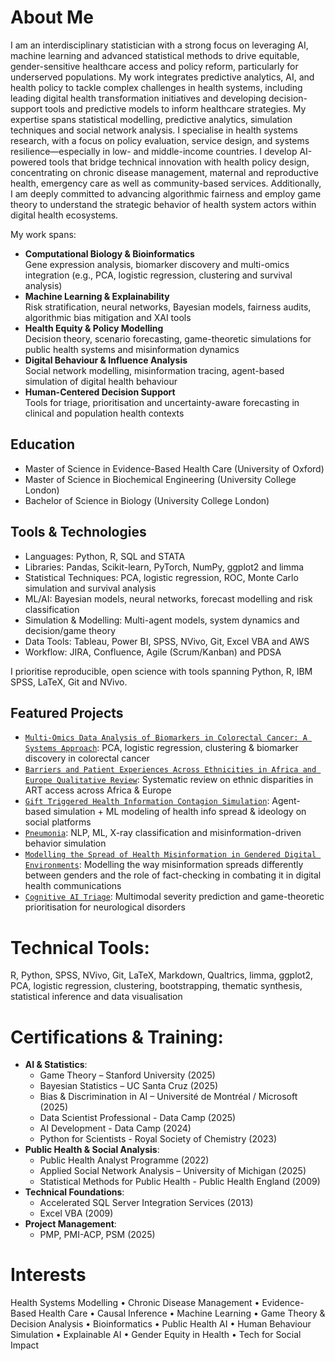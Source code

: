 # About Me
I am an interdisciplinary statistician with a strong focus on leveraging AI, machine learning and advanced statistical methods to drive equitable, gender-sensitive healthcare access and policy reform, particularly for underserved populations. My work integrates predictive analytics, AI, and health policy to tackle complex challenges in health systems, including leading digital health transformation initiatives and developing decision-support tools and predictive models to inform healthcare strategies.
My expertise spans statistical modelling, predictive analytics, simulation techniques and social network analysis. I specialise in health systems research, with a focus on policy evaluation, service design, and systems resilience—especially in low- and middle-income countries. I develop AI-powered tools that bridge technical innovation with health policy design, concentrating on chronic disease management, maternal and reproductive health, emergency care as well as community-based services. Additionally, I am deeply committed to advancing algorithmic fairness and employ game theory to understand the strategic behavior of health system actors within digital health ecosystems.

My work spans:

* **Computational Biology & Bioinformatics**  
Gene expression analysis, biomarker discovery and multi-omics integration (e.g., PCA, logistic regression, clustering and survival analysis)
* **Machine Learning & Explainability**  
Risk stratification, neural networks, Bayesian models, fairness audits, algorithmic bias mitigation and XAI tools
* **Health Equity & Policy Modelling**  
Decision theory, scenario forecasting, game-theoretic simulations for public health systems and misinformation dynamics
* **Digital Behaviour & Influence Analysis**  
Social network modelling, misinformation tracing, agent-based simulation of digital health behaviour
* **Human-Centered Decision Support**  
Tools for triage, prioritisation and uncertainty-aware forecasting in clinical and population health contexts

## Education
* Master of Science in Evidence-Based Health Care (University of Oxford)
* Master of Science in Biochemical Engineering (University College London)
* Bachelor of Science in Biology (University College London)

## Tools & Technologies
* Languages: Python, R, SQL and STATA
* Libraries: Pandas, Scikit-learn, PyTorch, NumPy, ggplot2 and limma
* Statistical Techniques: PCA, logistic regression, ROC, Monte Carlo simulation and survival analysis
* ML/AI: Bayesian models, neural networks, forecast modelling and risk classification
* Simulation & Modelling: Multi-agent models, system dynamics and decision/game theory
* Data Tools: Tableau, Power BI, SPSS, NVivo, Git, Excel VBA and AWS
* Workflow: JIRA, Confluence, Agile (Scrum/Kanban) and PDSA

I prioritise reproducible, open science with tools spanning Python, R, IBM SPSS, LaTeX, Git and NVivo.

## Featured Projects
* [`Multi-Omics Data Analysis of Biomarkers in Colorectal Cancer: A Systems Approach`](https://github.com/ihe-k/Multi-Omics-Data-Analysis-of-Biomarkers-in-Colorectal-Cancer-A-Systems-Approach): PCA, logistic regression, clustering & biomarker discovery in colorectal cancer
* [`Barriers and Patient Experiences Across Ethnicities in Africa and Europe Qualitative Review`](https://github.com/ihe-k/Barriers-and-Patient-Experiences-Across-Ethnicities-in-Africa-and-Europe-Qual-Systematic-Review): Systematic review on ethnic disparities in ART access across Africa & Europe
* [`Gift Triggered Health Information Contagion Simulation`](https://github.com/ihe-k/Social-Contagion-Gift-Giving-Simulation): Agent-based simulation + ML modeling of health info spread & ideology on social platforms
* [`Pneumonia`](https://github.com/ihe-k/Pneumonia-Risk-and-Misinformation-Impact-on-Health-Seeking-Behaviours): NLP, ML, X-ray classification and misinformation-driven behavior simulation
* [`Modelling the Spread of Health Misinformation in Gendered Digital Environments`](https://github.com/ihe-k/Modelling-the-Spread-of-Health-Misinformation-in-Gendered-Digital-Environments): Modelling the way misinformation spreads differently between genders and the role of fact-checking in combating it in digital health communications
* [`Cognitive AI Triage`](https://github.com/ihe-k/Cognitive_AI_Triage): Multimodal severity prediction and game-theoretic prioritisation for neurological disorders

# Technical Tools:
R, Python, SPSS, NVivo, Git, LaTeX, Markdown, Qualtrics, limma, ggplot2, PCA, logistic regression, clustering, bootstrapping, thematic synthesis, statistical inference and data visualisation

# Certifications & Training:
- **AI & Statistics**:  
  - Game Theory – Stanford University (2025)  
  - Bayesian Statistics – UC Santa Cruz (2025)  
  - Bias & Discrimination in AI – Université de Montréal / Microsoft (2025)  
  - Data Scientist Professional - Data Camp (2025)
  - AI Development - Data Camp (2024)  
  - Python for Scientists - Royal Society of Chemistry (2023)  
- **Public Health & Social Analysis**:  
  - Public Health Analyst Programme (2022)  
  - Applied Social Network Analysis – University of Michigan (2025)  
  - Statistical Methods for Public Health - Public Health England (2009)  
- **Technical Foundations**:  
  - Accelerated SQL Server Integration Services (2013)  
  - Excel VBA (2009)
- **Project Management**:
  - PMP, PMI-ACP, PSM (2025)  

# Interests
Health Systems Modelling • Chronic Disease Management • Evidence-Based Health Care • Causal Inference • Machine Learning • Game Theory & Decision Analysis • Bioinformatics • Public Health AI • Human Behaviour Simulation • Explainable AI • Gender Equity in Health • Tech for Social Impact
